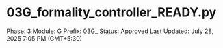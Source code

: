 # 03G_formality_controller_READY.py

Phase: 3
Module: G
Prefix: 03G_
Status: Approved
Last Updated: July 28, 2025 7:05 PM (GMT+5:30)